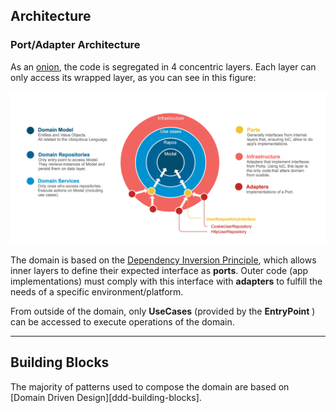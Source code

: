 ## Architecture

### Port/Adapter Architecture

As an [onion](https://www.youtube.com/watch?v=pL9XeNjy_z4), the code is segregated in 4 concentric layers. Each layer can only access its wrapped layer, as you can see in this figure:

![Schisbted Domain Architecture](./assets/frontend-domain-arch.png)

The domain is based on the [Dependency Inversion Principle](https://en.wikipedia.org/wiki/Dependency_inversion_principle), which allows inner layers to define their expected interface as **ports**. Outer code (app implementations) must comply with this interface with **adapters** to fulfill the needs of a specific environment/platform.

From outside of the domain, only **UseCases** (provided by the **EntryPoint** ) can be accessed to execute operations of the domain.

----

## Building Blocks

The majority of patterns used to compose the domain are based on [Domain Driven Design][ddd-building-blocks].








